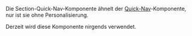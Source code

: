 Die Section-Quick-Nav-Komponente ähnelt der [Quick-Nav](#quick-nav)-Komponente, nur ist sie ohne Personalisierung.

Derzeit wird diese Komponente nirgends verwendet.